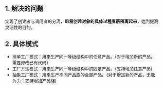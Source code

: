## 1. 解决的问题
实现了创建者与调用者的分离，即**将创建对象的具体过程屏蔽隔离起来**，达到提高灵活性的目的。
## 2. 具体模式
* 简单工厂模式：用来生产同一等级结构中的任意产品。（对于增加新的产品，需要修改已有代码）
* 工厂方法模式：用来生产同一等级结构中的固定产品。（支持增加任意产品)
* 抽象工厂模式：用来生产不同产品族的全部产品。（对于增加新的产品，无能为力；支持增加产品族)











